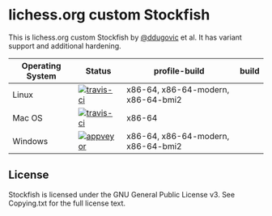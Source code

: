 lichess.org custom Stockfish
============================

This is lichess.org custom Stockfish by
[@ddugovic](https://github.com/ddugovic/Stockfish) et al.
It has variant support and additional hardening.

Operating System | Status | profile-build | build
--- | --- | --- | ---
Linux | [![travis-ci](https://travis-ci.org/niklasf/Stockfish.svg?branch=fishnet)](https://travis-ci.org/niklasf/Stockfish) | x86-64, x86-64-modern, x86-64-bmi2 |
Mac OS | [![travis-ci](https://travis-ci.org/niklasf/Stockfish.svg?branch=fishnet)](https://travis-ci.org/niklasf/Stockfish) | x86-64 |
Windows | [![appveyor](https://ci.appveyor.com/api/projects/status/ya04m2f5k830wl91/branch/fishnet?svg=true)](https://ci.appveyor.com/project/niklasf/stockfish) | x86-64, x86-64-modern, x86-64-bmi2 |

License
-------

Stockfish is licensed under the GNU General Public License v3. See Copying.txt
for the full license text.

